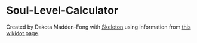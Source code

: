 # Soul-Level-Calculator
Created by Dakota Madden-Fong with [Skeleton](http://getskeleton.com/) using information from [this wikidot page](http://darksouls.wikidot.com/soul-level).